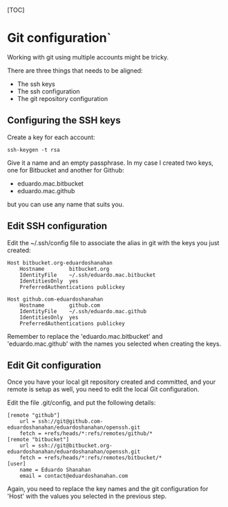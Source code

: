 [TOC]

# Git configuration`

Working with git using multiple accounts might be tricky.

There are three things that needs to be aligned:

* The ssh keys
* The ssh configuration
* The git repository configuration

## Configuring the SSH keys

Create a key for each account:
```
ssh-keygen -t rsa
```
Give it a name and an empty passphrase. In my case I created two keys, one for Bitbucket and another for Github:
* eduardo.mac.bitbucket
* eduardo.mac.github

but you can use any name that suits you.

## Edit SSH configuration

Edit the ~/.ssh/config file to associate the alias in git with the keys you just created:

```
Host bitbucket.org-eduardoshanahan
    Hostname        bitbucket.org
    IdentityFile    ~/.ssh/eduardo.mac.bitbucket
    IdentitiesOnly  yes
    PreferredAuthentications publickey

Host github.com-eduardoshanahan
    Hostname        github.com
    IdentityFile    ~/.ssh/eduardo.mac.github
    IdentitiesOnly  yes
    PreferredAuthentications publickey
```

Remember to replace the 'eduardo.mac.bitbucket' and 'eduardo.mac.github' with the names you selected when creating the keys.

## Edit Git configuration

Once you have your local git repository created and committed, and your remote is setup as well, you need to edit the local Git configuration.

Edit the file .git/config, and put the following details:

```
[remote "github"]
	url = ssh://git@github.com-eduardoshanahan/eduardoshanahan/openssh.git
	fetch = +refs/heads/*:refs/remotes/github/*
[remote "bitbucket"]
	url = ssh://git@bitbucket.org-eduardoshanahan/eduardoshanahan/openssh.git
	fetch = +refs/heads/*:refs/remotes/bitbucket/*
[user]
	name = Eduardo Shanahan
	email = contact@eduardoshanahan.com
```

Again, you need to replace the key names and the git configuration for 'Host' with the values you selected in the previous step.
